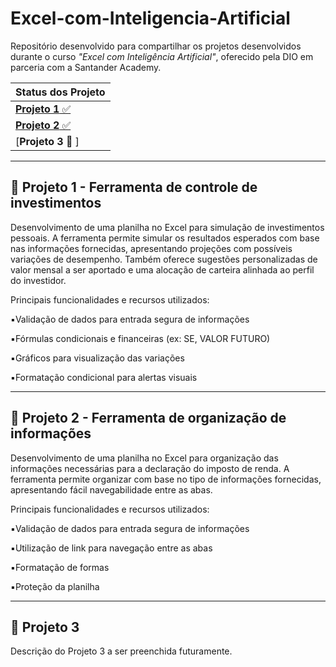 # Excel-com-Inteligencia-Artificial
Repositório desenvolvido para compartilhar os projetos desenvolvidos durante o curso _"Excel com Inteligência Artificial"_, oferecido pela DIO em parceria com a Santander Academy.


| Status dos Projeto |
|---------|
| [**Projeto 1** ✅ ](#projeto-1---ferramenta-de-controle-de-investimentos) |
| [**Projeto 2** ✅ ](#projeto-2---ferramenta-de-organição-de-informações) |
| [**Projeto 3** 🔄 ] |

---

## 📌 Projeto 1 - Ferramenta de controle de investimentos
Desenvolvimento de uma planilha no Excel para simulação de investimentos pessoais.
A ferramenta permite simular os resultados esperados com base nas informações fornecidas, apresentando projeções com possíveis variações de desempenho. Também oferece sugestões personalizadas de valor mensal a ser aportado e uma alocação de carteira alinhada ao perfil do investidor.

  Principais funcionalidades e recursos utilizados:

▪️Validação de dados para entrada segura de informações

▪️Fórmulas condicionais e financeiras (ex: SE, VALOR FUTURO)

▪️Gráficos para visualização das variações

▪️Formatação condicional para alertas visuais

---

## 📌 Projeto 2 - Ferramenta de organização de informações
Desenvolvimento de uma planilha no Excel para organização das informações necessárias para a declaração do imposto de renda.
A ferramenta permite organizar com base no tipo de informações fornecidas, apresentando fácil navegabilidade entre as abas.

  Principais funcionalidades e recursos utilizados:

▪️Validação de dados para entrada segura de informações

▪️Utilização de link para navegação entre as abas

▪️Formatação de formas

▪️Proteção da planilha

---

## 📌 Projeto 3
Descrição do Projeto 3 a ser preenchida futuramente.
